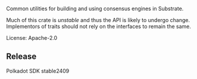 Common utilities for building and using consensus engines in Substrate.

Much of this crate is _unstable_ and thus the API is likely to undergo
change. Implementors of traits should not rely on the interfaces to remain
the same.

License: Apache-2.0


## Release

Polkadot SDK stable2409
